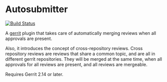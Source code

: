 Autosubmitter
=============

[![Build Status](https://gerrit-ci.gerritforge.com/job/plugin-autosubmitter-bazel-master/badge/icon)](https://gerrit-ci.gerritforge.com/job/plugin-autosubmitter-bazel-master/)

A [gerrit](https://www.gerritcodereview.com) plugin that takes care of
automatically merging reviews when all approvals are present.

Also, it introduces the concept of cross-repository reviews.
Cross repository reviews are reviews that share a common topic, and are all
in different gerrit repositories. They will be merged at the same time,
when all approvals for all reviews are present, and all reviews are mergeable.

Requires Gerrit 2.14 or later.
